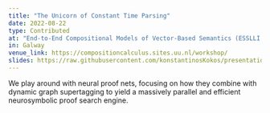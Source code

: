 ```yaml
---
title: "The Unicorn of Constant Time Parsing"
date: 2022-08-22
type: Contributed
at: "End-to-End Compositional Models of Vector-Based Semantics (ESSLLI 2022)"
in: Galway
venue_link: https://compositioncalculus.sites.uu.nl/workshop/
slides: https://raw.githubusercontent.com/konstantinosKokos/presentations/master/ESSLLI22-workshop/workshop.pdf
---
```


We play around with neural proof nets, focusing on how they combine with
dynamic graph supertagging to yield a massively parallel and efficient
neurosymbolic proof search engine.
